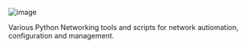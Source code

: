 ![image](https://github.com/user-attachments/assets/6f1f35c4-99f7-4ad6-aadc-05d8ad559289)

Various Python Networking tools and scripts for network autiomation, configuration and management. 
